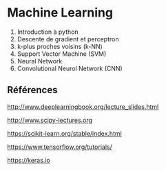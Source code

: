 Machine Learning
=

1. Introduction à python
2. Descente de gradient et perceptron
3. k-plus proches voisins (k-NN)
4. Support Vector Machine (SVM)
5. Neural Network
6. Convolutional Neurol Network (CNN)

## Références

http://www.deeplearningbook.org/lecture_slides.html

http://www.scipy-lectures.org

https://scikit-learn.org/stable/index.html

https://www.tensorflow.org/tutorials/

https://keras.io
